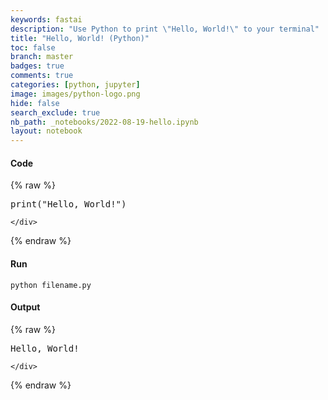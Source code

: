 ```yaml
---
keywords: fastai
description: "Use Python to print \"Hello, World!\" to your terminal"
title: "Hello, World! (Python)"
toc: false
branch: master
badges: true
comments: true
categories: [python, jupyter]
image: images/python-logo.png
hide: false
search_exclude: true
nb_path: _notebooks/2022-08-19-hello.ipynb
layout: notebook
---
```


<!--
#################################################
### THIS FILE WAS AUTOGENERATED! DO NOT EDIT! ###
#################################################
# file to edit: _notebooks/2022-08-19-hello.ipynb
-->

<div class="container" id="notebook-container">
        
<div class="cell border-box-sizing text_cell rendered"><div class="inner_cell">
<div class="text_cell_render border-box-sizing rendered_html">
<h4 id="Code">Code<a class="anchor-link" href="#Code"> </a></h4>
</div>
</div>
</div>
    {% raw %}
    
<div class="cell border-box-sizing code_cell rendered">
<div class="input">

<div class="inner_cell">
    <div class="input_area">
<div class=" highlight hl-bash"><pre><span></span>print<span class="o">(</span><span class="s2">&quot;Hello, World!&quot;</span><span class="o">)</span>
</pre></div>

    </div>
</div>
</div>

</div>
    {% endraw %}

<div class="cell border-box-sizing text_cell rendered"><div class="inner_cell">
<div class="text_cell_render border-box-sizing rendered_html">
<h4 id="Run">Run<a class="anchor-link" href="#Run"> </a></h4>
<pre><code>python filename.py</code></pre>
<h4 id="Output">Output<a class="anchor-link" href="#Output"> </a></h4>
</div>
</div>
</div>
    {% raw %}
    
<div class="cell border-box-sizing code_cell rendered">
<div class="input">

<div class="inner_cell">
    <div class="input_area">
<div class=" highlight hl-bash"><pre><span></span>Hello, World!
</pre></div>

    </div>
</div>
</div>

</div>
    {% endraw %}

</div>
 

